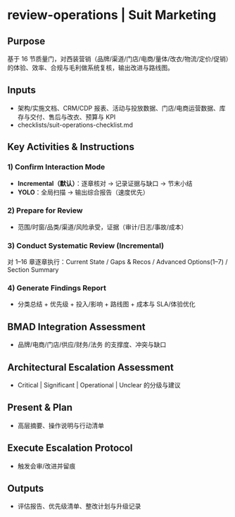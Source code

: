 # review-operations | Suit Marketing

<!-- BMAD Task Spec -->

## Purpose

基于 16 节质量门，对西装营销（品牌/渠道/门店/电商/量体/改衣/物流/定价/促销）的体验、效率、合规与毛利做系统复核，输出改进与路线图。

## Inputs

- 架构/实施文档、CRM/CDP 报表、活动与投放数据、门店/电商运营数据、库存与交付、售后与改衣、预算与 KPI
- checklists/suit-operations-checklist.md

## Key Activities & Instructions

### 1) Confirm Interaction Mode

- **Incremental（默认）**：逐章核对 → 记录证据与缺口 → 节末小结
- **YOLO**：全局扫描 → 输出综合报告（速度优先）

### 2) Prepare for Review

- 范围/时窗/品类/渠道/风险承受，证据（审计/日志/事故/成本）

### 3) Conduct Systematic Review (Incremental)

对 1–16 章逐章执行：Current State / Gaps & Recos / Advanced Options(1–7) / Section Summary

### 4) Generate Findings Report

- 分类总结 + 优先级 + 投入/影响 + 路线图 + 成本与 SLA/体验优化

## BMAD Integration Assessment

- 品牌/电商/门店/供应/财务/法务 的支撑度、冲突与缺口

## Architectural Escalation Assessment

- Critical | Significant | Operational | Unclear 的分级与建议

## Present & Plan

- 高层摘要、操作说明与行动清单

## Execute Escalation Protocol

- 触发会审/改进并留痕

## Outputs

- 评估报告、优先级清单、整改计划与升级记录
